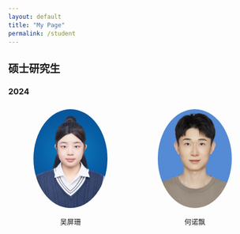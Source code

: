 ```yaml
---
layout: default
title: "My Page"
permalink: /student
---
```


## 硕士研究生

<span class='anchor' id='-Stu'></span>

### 2024

<style>
.student-gallery {
  display: flex;
  flex-wrap: wrap;
  justify-content: space-around;
}
.student {
  margin: 10px;
  text-align: center;
}
.student img {
  width: 150px;
  height: auto;
  border-radius: 50%;
}
</style>

<div class="student-gallery">
  <div class="student">
    <img src="images/WPS.jpg" alt="Student 1">
    <p>吴屏珊</p>
  </div>
  <div class="student">
    <img src="images/HNP.jpg" alt="Student 2">
    <p>何诺飘</p>
  </div>
  <!-- 根据需要添加更多学生 -->
</div>